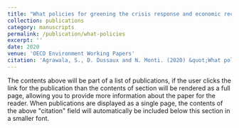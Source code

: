 ```yaml
---
title: "What policies for greening the crisis response and economic recovery? Lessons learned from past green stimulus measures and implications for the COVID-19 crisis"
collection: publications
category: manuscripts
permalink: /publication/what-policies
excerpt: ''
date: 2020
venue: 'OECD Environment Working Papers'
citation: 'Agrawala, S., D. Dussaux and N. Monti. (2020) &quot;What policies for greening the crisis response and economic recovery? Lessons learned from past green stimulus measures and implications for the COVID-19 crisis&quot; <i>OECD Environment Working Papers</i>. No. 164.'
---
```


The contents above will be part of a list of publications, if the user clicks the link for the publication than the contents of section will be rendered as a full page, allowing you to provide more information about the paper for the reader. When publications are displayed as a single page, the contents of the above "citation" field will automatically be included below this section in a smaller font.
